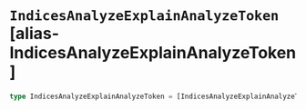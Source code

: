 # `IndicesAnalyzeExplainAnalyzeToken` [alias-IndicesAnalyzeExplainAnalyzeToken]
```typescript
type IndicesAnalyzeExplainAnalyzeToken = [IndicesAnalyzeExplainAnalyzeTokenKeys](./IndicesAnalyzeExplainAnalyzeTokenKeys.md) & { [property: string]: any;};
```
